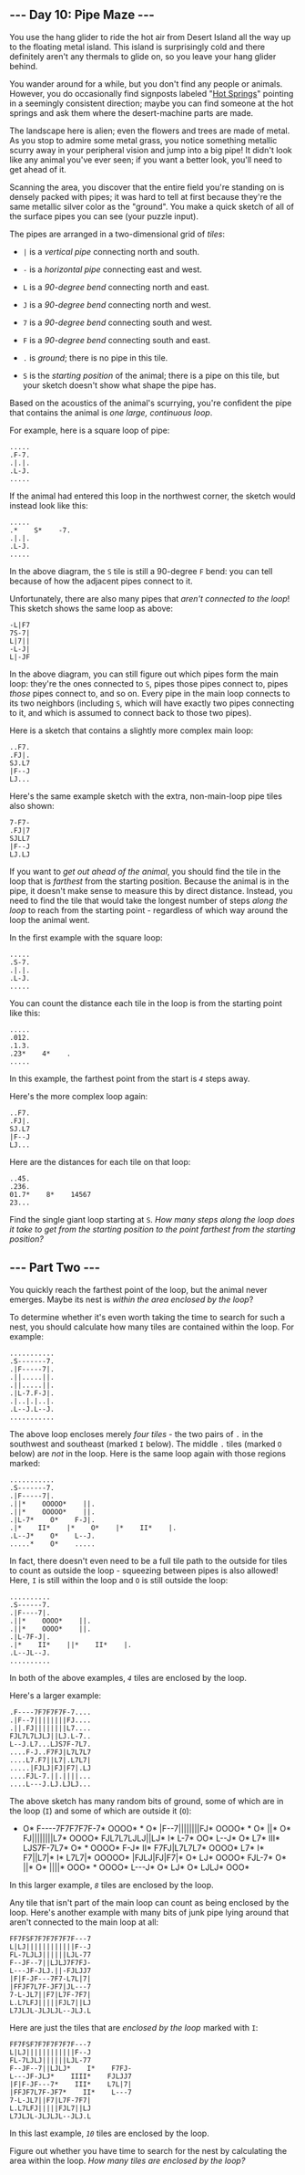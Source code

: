 ## --- Day 10: Pipe Maze --- ##

You use the hang glider to ride the hot air from Desert Island all the
way up to the floating metal island. This island is surprisingly cold
and there definitely aren't any thermals to glide on, so you leave your
hang glider behind.

You wander around for a while, but you don't find any people or
animals. However, you do occasionally find signposts labeled "[Hot
Springs](https://en.wikipedia.org/wiki/Hot_spring)" pointing in a
seemingly consistent direction; maybe you can find someone at the hot
springs and ask them where the desert-machine parts are made.

The landscape here is alien; even the flowers and trees are made of
metal. As you stop to admire some metal grass, you notice something
metallic scurry away in your peripheral vision and jump into a big
pipe! It didn't look like any animal you've ever seen; if you want a
better look, you'll need to get ahead of it.

Scanning the area, you discover that the entire field you're standing
on is densely packed with pipes; it was hard to tell at first because
they're the same metallic silver color as the "ground". You make a
quick sketch of all of the surface pipes you can see (your puzzle
input).

The pipes are arranged in a two-dimensional grid of *tiles*:

  * `|` is a *vertical pipe* connecting north and south.

  * `-` is a *horizontal pipe* connecting east and west.

  * `L` is a *90-degree bend* connecting north and east.

  * `J` is a *90-degree bend* connecting north and west.

  * `7` is a *90-degree bend* connecting south and west.

  * `F` is a *90-degree bend* connecting south and east.

  * `.` is *ground*; there is no pipe in this tile.

  * `S` is the *starting position* of the animal; there is a pipe on
    this tile, but your sketch doesn't show what shape the pipe has.

Based on the acoustics of the animal's scurrying, you're confident the
pipe that contains the animal is *one large, continuous loop*.

For example, here is a square loop of pipe:

    .....
    .F-7.
    .|.|.
    .L-J.
    .....

If the animal had entered this loop in the northwest corner, the sketch
would instead look like this:

    .....
    .*    S*    -7.
    .|.|.
    .L-J.
    .....

In the above diagram, the `S` tile is still a 90-degree `F` bend: you
can tell because of how the adjacent pipes connect to it.

Unfortunately, there are also many pipes that *aren't connected to the
loop*! This sketch shows the same loop as above:

    -L|F7
    7S-7|
    L|7||
    -L-J|
    L|-JF

In the above diagram, you can still figure out which pipes form the
main loop: they're the ones connected to `S`, pipes those pipes connect
to, pipes *those* pipes connect to, and so on. Every pipe in the main
loop connects to its two neighbors (including `S`, which will have
exactly two pipes connecting to it, and which is assumed to connect
back to those two pipes).

Here is a sketch that contains a slightly more complex main loop:

    ..F7.
    .FJ|.
    SJ.L7
    |F--J
    LJ...

Here's the same example sketch with the extra, non-main-loop pipe tiles
also shown:

    7-F7-
    .FJ|7
    SJLL7
    |F--J
    LJ.LJ

If you want to *get out ahead of the animal*, you should find the tile
in the loop that is *farthest* from the starting position. Because the
animal is in the pipe, it doesn't make sense to measure this by direct
distance. Instead, you need to find the tile that would take the
longest number of steps *along the loop* to reach from the starting
point - regardless of which way around the loop the animal went.

In the first example with the square loop:

    .....
    .S-7.
    .|.|.
    .L-J.
    .....

You can count the distance each tile in the loop is from the starting
point like this:

    .....
    .012.
    .1.3.
    .23*    4*    .
    .....

In this example, the farthest point from the start is *`4`* steps away.

Here's the more complex loop again:

    ..F7.
    .FJ|.
    SJ.L7
    |F--J
    LJ...

Here are the distances for each tile on that loop:

    ..45.
    .236.
    01.7*    8*    14567
    23...

Find the single giant loop starting at `S`. *How many steps along the
loop does it take to get from the starting position to the point
farthest from the starting position?*

## --- Part Two --- ##

You quickly reach the farthest point of the loop, but the animal never
emerges. Maybe its nest is *within the area enclosed by the loop*?

To determine whether it's even worth taking the time to search for such
a nest, you should calculate how many tiles are contained within the
loop. For example:

    ...........
    .S-------7.
    .|F-----7|.
    .||.....||.
    .||.....||.
    .|L-7.F-J|.
    .|..|.|..|.
    .L--J.L--J.
    ...........

The above loop encloses merely *four tiles* - the two pairs of `.` in
the southwest and southeast (marked `I` below). The middle `.` tiles
(marked `O` below) are *not* in the loop. Here is the same loop again
with those regions marked:

    ...........
    .S-------7.
    .|F-----7|.
    .||*    OOOOO*    ||.
    .||*    OOOOO*    ||.
    .|L-7*    O*    F-J|.
    .|*    II*    |*    O*    |*    II*    |.
    .L--J*    O*    L--J.
    .....*    O*    .....

In fact, there doesn't even need to be a full tile path to the outside
for tiles to count as outside the loop - squeezing between pipes is
also allowed! Here, `I` is still within the loop and `O` is still
outside the loop:

    ..........
    .S------7.
    .|F----7|.
    .||*    OOOO*    ||.
    .||*    OOOO*    ||.
    .|L-7F-J|.
    .|*    II*    ||*    II*    |.
    .L--JL--J.
    ..........

In both of the above examples, *`4`* tiles are enclosed by the loop.

Here's a larger example:

    .F----7F7F7F7F-7....
    .|F--7||||||||FJ....
    .||.FJ||||||||L7....
    FJL7L7LJLJ||LJ.L-7..
    L--J.L7...LJS7F-7L7.
    ....F-J..F7FJ|L7L7L7
    ....L7.F7||L7|.L7L7|
    .....|FJLJ|FJ|F7|.LJ
    ....FJL-7.||.||||...
    ....L---J.LJ.LJLJ...

The above sketch has many random bits of ground, some of which are in
the loop (`I`) and some of which are outside it (`O`):

*    O*    F----7F7F7F7F-7*    OOOO*    *    O*    |F--7||||||||FJ*    OOOO*    *    O*    ||*    O*    FJ||||||||L7*    OOOO*    FJL7L7LJLJ||LJ*    I*    L-7*    OO*    L--J*    O*    L7*    III*    LJS7F-7L7*    O*    *    OOOO*    F-J*    II*    F7FJ|L7L7L7*    OOOO*    L7*    I*    F7||L7|*    I*    L7L7|*    OOOOO*    |FJLJ|FJ|F7|*    O*    LJ*    OOOO*    FJL-7*    O*    ||*    O*    ||||*    OOO*    *    OOOO*    L---J*    O*    LJ*    O*    LJLJ*    OOO*    

In this larger example, *`8`* tiles are enclosed by the loop.

Any tile that isn't part of the main loop can count as being enclosed
by the loop. Here's another example with many bits of junk pipe lying
around that aren't connected to the main loop at all:

    FF7FSF7F7F7F7F7F---7
    L|LJ||||||||||||F--J
    FL-7LJLJ||||||LJL-77
    F--JF--7||LJLJ7F7FJ-
    L---JF-JLJ.||-FJLJJ7
    |F|F-JF---7F7-L7L|7|
    |FFJF7L7F-JF7|JL---7
    7-L-JL7||F7|L7F-7F7|
    L.L7LFJ|||||FJL7||LJ
    L7JLJL-JLJLJL--JLJ.L

Here are just the tiles that are *enclosed by the loop* marked with `I`:

    FF7FSF7F7F7F7F7F---7
    L|LJ||||||||||||F--J
    FL-7LJLJ||||||LJL-77
    F--JF--7||LJLJ*    I*    F7FJ-
    L---JF-JLJ*    IIII*    FJLJJ7
    |F|F-JF---7*    III*    L7L|7|
    |FFJF7L7F-JF7*    II*    L---7
    7-L-JL7||F7|L7F-7F7|
    L.L7LFJ|||||FJL7||LJ
    L7JLJL-JLJLJL--JLJ.L

In this last example, *`10`* tiles are enclosed by the loop.

Figure out whether you have time to search for the nest by calculating
the area within the loop. *How many tiles are enclosed by the loop?*

